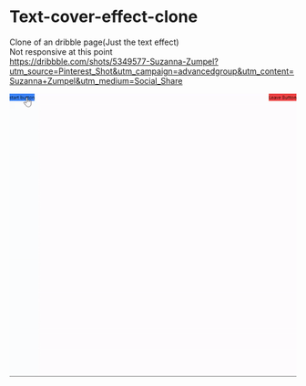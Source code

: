 # Text-cover-effect-clone
Clone of an dribble page(Just the text effect)  
Not responsive at this point  
https://dribbble.com/shots/5349577-Suzanna-Zumpel?utm_source=Pinterest_Shot&utm_campaign=advancedgroup&utm_content=Suzanna+Zumpel&utm_medium=Social_Share

![](ezgif-3-1b1e74ee2f.gif)
